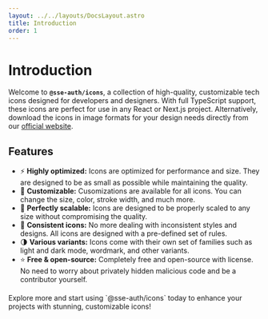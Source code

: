 ```yaml
---
layout: ../../layouts/DocsLayout.astro
title: Introduction
order: 1
---
```


# Introduction

Welcome to **`@sse-auth/icons`**, a collection of high-quality, customizable tech icons designed for developers and designers. With full TypeScript support, these icons are perfect for use in any React or Next.js project. Alternatively, download the icons in image formats for your design needs directly from our [official website](https://sse-auth.github.io/icons/ "Homepage | SSE Icons").

## Features

- ⚡ **Highly optimized:** Icons are optimized for performance and size. They are designed to be as small as possible while maintaining the quality.
- 🎨 **Customizable:** Cusomizations are available for all icons. You can change the size, color, stroke width, and much more.
- 🚀 **Perfectly scalable:** Icons are designed to be properly scaled to any size without compromising the quality.
- 🎯 **Consistent icons:** No more dealing with inconsistent styles and designs. All icons are designed with a pre-defined set of rules.
- 🌗 **Various variants:** Icons come with their own set of families such as light and dark mode, wordmark, and other variants.
- ⭐ **Free & open-source:** Completely free and open-source with license. No need to worry about privately hidden malicious code and be a contributor yourself.

<div style="margin-top: 20px">
Explore more and start using `@sse-auth/icons` today to enhance your projects with stunning, customizable icons!
</div>
